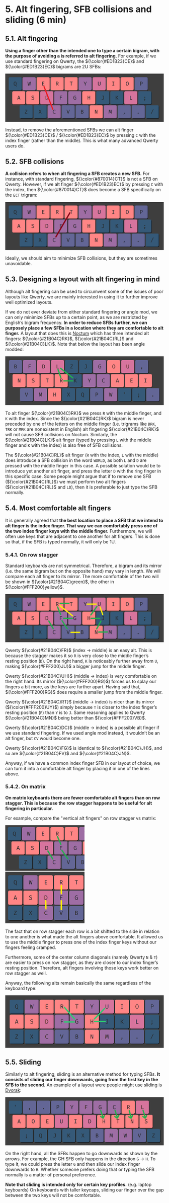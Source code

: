 
# **5. Alt fingering, SFB collisions and sliding (6 min)**

## 5.1. Alt fingering

**Using a finger other than the intended one to type a certain bigram, with the purpose of avoiding a is referred to alt fingering.** For example, if we use standard fingering on Qwerty, the ${\color{#ED1B23}CE}$ and ${\color{#ED1B23}EC}$ bigrams are 2U SFBs:

<img src="../assets/chapter5/qwerty ce.png" alt="*Qwerty ce*">

Instead, to remove the aforementioned SFBs we can alt finger ${\color{#ED1B23}CE}$ / ${\color{#ED1B23}EC}$ by pressing `C` with the index finger (rather than the middle). This is what many advanced Qwerty users do.

## 5.2. SFB collisions

**A collision refers to when alt fingering a SFB creates a new SFB.** For instance, with standard fingering, ${\color{#870014}CT}$ is not a SFB on Qwerty. However, if we alt finger ${\color{#ED1B23}EC}$ by pressing `C` with the index, then ${\color{#870014}CT}$ does become a SFB specifically on the `ECT` trigram:

<img src="../assets/chapter5/qwerty ct.png" alt="*Qwerty ct*">

Ideally, we should aim to minimize SFB collisions, but they are sometimes unavoidable.

## 5.3. Designing a layout with alt fingering in mind

Although alt fingering can be used to circumvent some of the issues of poor layouts like Qwerty, we are mainly interested in using it to further improve well optimized layouts.

If we do not ever deviate from either standard fingering or angle mod, we can only minimize SFBs up to a certain point, as we are restricted by English’s bigram frequency. **In order to reduce SFBs further, we can purposely place a few SFBs in a location where they are comfortable to alt finger.** A layout that does this is [Noctum](https://oxey.dev/noctum/) which has three intended alt fingers: ${\color{#21B04C}RK}$, ${\color{#21B04C}RL}$ and ${\color{#21B04C}LK}$. Note that below the layout has been angle modded:

<img src="../assets/chapter5/noctum alt.png" alt="*Noctum index alts*">

To alt finger ${\color{#21B04C}RK}$ we press `R` with the middle finger, and `K` with the index. Since the ${\color{#21B04C}RK}$ bigram is never preceded by one of the letters on the middle finger (i.e. trigrams like `DRK`, `TRK` or `MRK` are nonexistent in English) alt fingering ${\color{#21B04C}RK}$ will not cause SFB collisions on Noctum. Similarly, the ${\color{#21B04C}LK}$ alt finger (typed by pressing `L` with the middle finger and `K` with the index) is also free of SFB collisions.

The ${\color{#21B04C}RL}$ alt finger (`R` with the index, `L` with the middle) does introduce a SFB collision in the word `WORLD`, as both `L` and `D` are pressed with the middle finger in this case. A possible solution would be to introduce yet another alt finger, and press the letter `D` with the ring finger in this specific case. Some people might argue that if to remove one SFB (${\color{#21B04C}RL}$) we must perform two alt fingers (${\color{#21B04C}RL}$ and `LD`), then it is preferable to just type the SFB normally.

## 5.4. Most comfortable alt fingers

It is generally agreed that **the best location to place a SFB that we intend to alt finger is the index finger. That way we can comfortably press one of the two index finger keys with the middle finger.** Furthermore, we will often use keys that are adjacent to one another for alt fingers. This is done so that, if the SFB is typed normally, it will only be 1U.

### 5.4.1. On row stagger

Standard keyboards are not symmetrical. Therefore, a bigram and its mirror (i.e. the same bigram but on the opposite hand) may vary in length. We will compare each alt finger to its mirror. The more comfortable of the two will be shown in ${\color{#21B04C}green}$, the other in ${\color{#FFF200}yellow}$.

<img src="../assets/chapter5/qwerty index alts.png" alt="*Qwerty index alts*">

Qwerty ${\color{#21B04C}FR}$ (index -> middle) is an easy alt. This is because the stagger makes it so `R` is very close to the middle finger’s resting position (`D`). On the right hand, `K` is noticeably further away from `U`, making ${\color{#FFF200}JU}$ a bigger jump for the middle finger.

Qwerty ${\color{#21B04C}UH}$ (middle -> index) is very comfortable on the right hand. Its mirror (${\color{#FFF200}RG}$) forces us to splay our fingers a bit more, as the keys are further apart. Having said that, ${\color{#FFF200}RG}$ does require a smaller jump from the middle finger.

Qwerty ${\color{#21B04C}RT}$ (middle -> index) is nicer than its mirror (${\color{#FFF200}UY}$) simply because `T` is closer to the index finger’s resting position (`F`) than `Y` is to `J`. Same reasoning applies to Qwerty ${\color{#21B04C}MN}$ being better than ${\color{#FFF200}VB}$.

Qwerty ${\color{#21B04C}DC}$ (middle -> index) is a possible alt finger if we use standard fingering. If we used angle mod instead, it wouldn’t be an alt finger, but `CV` would become one.

Qwerty ${\color{#21B04C}FG}$ is identical to ${\color{#21B04C}JH}$, and so are ${\color{#21B04C}FV}$ and ${\color{#21B04C}JN}$.

Anyway, if we have a common index finger SFB in our layout of choice, we can turn it into a comfortable alt finger by placing it in one of the lines above.

### 5.4.2. On matrix

**On matrix keyboards there are fewer comfortable alt fingers than on row stagger. This is because the row stagger happens to be useful for alt fingering in particular.**

For example, compare the "vertical alt fingers" on row stagger vs matrix:

<span>
	<img src="../assets/chapter5/rowstag vertical alts.png" alt="*Rowstag vertical alts*" style="width: 50%;">
	<img src="../assets/chapter5/ortho vertical alts.png" alt="*Ortho vertical alts*" style="width: 50%;">
</span>

The fact that on row stagger each row is a bit shifted to the side in relation to one another is what made the alt fingers above comfortable. It allowed us to use the middle finger to press one of the index finger keys without our fingers feeling cramped.

Furthermore, some of the center column diagonals (namely Qwerty `N` & `T`) are easier to press on row stagger, as they are closer to our index finger’s resting position. Therefore, alt fingers involving those keys work better on row stagger as well.

Anyway, the following alts remain basically the same regardless of the keyboard type:

<img src="../assets/chapter5/identical alts.png" alt="*Identical alts*">

## 5.5. Sliding

Similarly to alt fingering, sliding is an alternative method for typing SFBs. **It consists of sliding our finger downwards, going from the first key in the SFB to the second.** An example of a layout were people might use sliding is [Dvorak](https://en.wikipedia.org/wiki/Dvorak_keyboard_layout):

<img src="../assets/chapter5/dvorak is ass.png" alt="*Sliding on every column on cons hand on Dovark*">

On the right hand, all the SFBs happen to go downwards as shown by the arrows. For example, the GH SFB only happens in the direction `G` -> `H`. To type it, we could press the letter `G` and then slide our index finger downwards to `H`. Whether someone prefers doing that or typing the SFB normally is a matter of personal preference.

**Note that sliding is intended only for certain key profiles.** (e.g. laptop keyboards) On keyboards with taller keycaps, sliding our finger over the gap between the two keys will not be comfortable.
